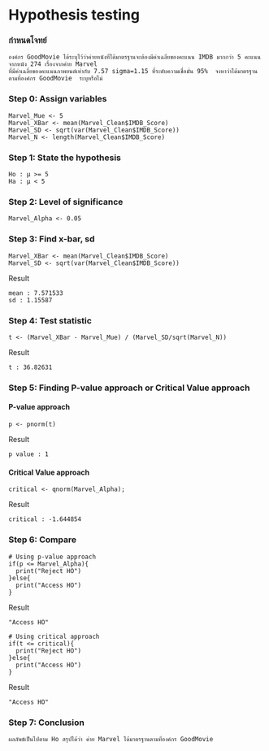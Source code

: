 # Hypothesis testing

### กำหนดโจทย์
```
องค์กร GoodMovie ได้ระบุไว้ว่าค่ายหนังที่ได้มาตรฐานจะต้องมีค่าเฉลี่ยของคะแนน IMDB มากกว่า 5 คะแนน จากหนัง 274 เรื่องจากค่าย Marvel 
ที่มีค่าเฉลี่ยของคะแนนภาพยนต์เท่ากับ 7.57 sigma=1.15 ที่ระดับความเชื่อมั่น 95%  จงหาว่าได้มาตรฐานตามที่องค์กร GoodMovie  ระบุหรือไม่ 

```

### Step 0: Assign variables
```
Marvel_Mue <- 5
Marvel_XBar <- mean(Marvel_Clean$IMDB_Score) 
Marvel_SD <- sqrt(var(Marvel_Clean$IMDB_Score)) 
Marvel_N <- length(Marvel_Clean$IMDB_Score) 
```

### Step 1: State the hypothesis

```
Ho : μ >= 5
Ha : μ < 5
```

### Step 2: Level of significance

```
Marvel_Alpha <- 0.05
```

### Step 3: Find x-bar, sd

```
Marvel_XBar <- mean(Marvel_Clean$IMDB_Score) 
Marvel_SD <- sqrt(var(Marvel_Clean$IMDB_Score)) 
```
Result

```
mean : 7.571533
sd : 1.15587
```

### Step 4: Test statistic
```
t <- (Marvel_XBar - Marvel_Mue) / (Marvel_SD/sqrt(Marvel_N)) 
```
Result
```
t : 36.82631
```

### Step 5: Finding P-value approach or Critical Value approach
#### P-value approach
```
p <- pnorm(t) 
```
Result
```
p value : 1
```

#### Critical Value approach
```
critical <- qnorm(Marvel_Alpha); 
```
Result
```
critical : -1.644854
```

### Step 6: Compare
```
# Using p-value approach
if(p <= Marvel_Alpha){
  print("Reject HO")
}else{
  print("Access HO")
}
```
Result
```
"Access HO"
```
```
# Using critical approach
if(t <= critical){
  print("Reject HO")
}else{
  print("Access HO")
}
```
Result
```
"Access HO"
```
### Step 7: Conclusion
```
ผลลัพธ์เป็นไปตาม Ho สรุปได้ว่า ค่าย Marvel ได้มาตรฐานตามที่องค์กร GoodMovie
```
